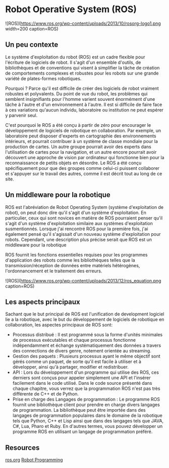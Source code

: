 # Robot Operative System (ROS)
![ROS](https://www.ros.org/wp-content/uploads/2013/10/rosorg-logo1.png width=200 caption=ROS)


## Un peu contexte

Le système d'exploitation du robot (ROS) est un cadre flexible pour l'écriture de logiciels de robot. Il s'agit d'un ensemble d'outils, de bibliothèques et de conventions qui visent à simplifier la tâche de création de comportements complexes et robustes pour les robots sur une grande variété de plates-formes robotiques.

Pourquoi ? Parce qu'il est difficile de créer des logiciels de robot vraiment robustes et polyvalents. Du point de vue du robot, les problèmes qui semblent insignifiants pour l'homme varient souvent énormément d'une tâche à l'autre et d'un environnement à l'autre. Il est si difficile de faire face à ces variations qu'aucun individu, laboratoire ou institution ne peut espérer y parvenir seul.

C'est pourquoi le ROS a été conçu à partir de zéro pour encourager le développement de logiciels de robotique en collaboration. Par exemple, un laboratoire peut disposer d'experts en cartographie des environnements intérieurs, et pourrait contribuer à un système de classe mondiale pour la production de cartes. Un autre groupe pourrait avoir des experts dans l'utilisation de cartes pour la navigation, et un autre encore pourrait avoir découvert une approche de vision par ordinateur qui fonctionne bien pour la reconnaissance de petits objets en désordre. Le ROS a été conçu spécifiquement pour que des groupes comme celui-ci puissent collaborer et s'appuyer sur le travail des autres, comme il est décrit tout au long de ce site. 


## Un middleware pour la robotique

ROS est l'abréviation de Robot Operating System (système d'exploitation de robot), on peut donc dire qu'il s'agit d'un système d'exploitation. En particulier, ceux qui sont novices en matière de ROS pourraient penser qu'il s'agit d'un système d'exploitation similaire aux systèmes d'exploitation susmentionnés. Lorsque j'ai rencontré ROS pour la première fois, j'ai également pensé qu'il s'agissait d'un nouveau système d'exploitation pour robots.
Cependant, une description plus précise serait que ROS est un middleware pour la robotique

ROS fournit les fonctions essentielles requises pour les programmes d'application des robots comme les bibliothèques telles que la transmission/réception de données entre matériels hétérogènes, l'ordonnancement et le traitement des erreurs.

![ROS](https://www.ros.org/wp-content/uploads/2013/12/ros_equation.png caption=ROS)


## Les aspects principaux

Sachant que le but principal de ROS est l'unification de development logiciel lie a la robotique, avec le but du développement de logiciels de robotique en collaboration, les aspectes principaux de ROS sont:

- Processus distribué : Il est programmé sous la forme d'unités minimales de processus exécutables et chaque processus fonctionne indépendamment et échange systématiquement des données a travers des connections de divers genre, notement orientée au streaming.
- Gestion des paquets : Plusieurs processus ayant le même objectif sont gérés comme un paquet, de sorte qu'il est facile à utiliser et à développer, ainsi qu'à partager, modifier et redistribuer.
- API : Lors du développement d'un programme qui utilise des ROS, ces derniers sont conçus pour appeler simplement une API et l'insérer facilement dans le code utilisé. Dans le code source présenté dans chaque chapitre, vous verrez que la programmation ROS n'est pas très différente de C++ et de Python.
- Prise en charge des Langages de programmation : Le programme ROS fournit une bibliothèque client pour prendre en charge divers langages de programmation. La bibliothèque peut être importée dans des langages de programmation populaires dans le domaine de la robotique tels que Python, C++ et Lisp ainsi que dans des langages tels que JAVA, C#, Lua, Pharo et Ruby. En d'autres termes, vous pouvez développer un programme ROS en utilisant un langage de programmation préféré.

 

## Resources

[ros.org](https://www.ros.org/about-ros/)
[Robot Programming](https://emanual.robotis.com/docs/en/platform/turtlebot3/learn/#books)




